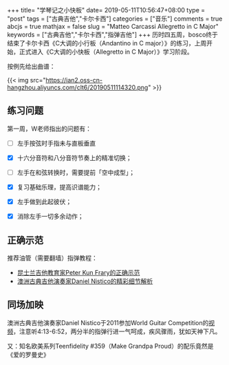 +++
title= "学琴记之小快板"
date= 2019-05-11T10:56:47+08:00
type = "post"
tags = ["古典吉他","卡尔卡西"]
categories = ["音乐"]
comments = true
abcjs = true
mathjax = false
slug = "Matteo Carcassi Allegretto in C Major"
keywords = ["古典吉他","卡尔卡西","指弹吉他"]
+++
历时四五周，bosco终于结束了卡尔卡西《C大调的小行板（Andantino in C major）》的练习，上周开始，正式进入《C大调的小快板（Allegretto in C Major）》学习阶段。

按例先给出曲谱：

{{< img src="https://ian2.oss-cn-hangzhou.aliyuncs.com/clt6/20190511114320.png" >}}
<!--more-->
## 练习问题

第一周，W老师指出的问题有：

- [ ] 左手按弦时手指未与直板垂直
- [x] 十六分音符和八分音符节奏上的精准切换；
- [ ] 左手在和弦转换时，需要提前「空中成型」；
- [x] 复习基础乐理，提高识谱能力；
- [x] 左手做到此起彼伏；
- [x] 消除左手一切多余动作；


## 正确示范

推荐油管（需要翻墙）指弹教程：

- [昆士兰吉他教育家Peter Kun Frary的正确示范][l1]
- [澳洲古典吉他演奏家Daniel Nistico的精彩细节解析][l2]

## 同场加映

澳洲古典吉他演奏家Daniel Nistico于2011参加World Guitar Competition的[视频][l3]，注意听4:13-6:52，两分半的指弹行进一气呵成，疾风骤雨，犹如天神下凡。

又：知名欧美系列Teenfidelity #359（Make Grandpa Proud）的配乐竟然是《爱的罗曼史》

[l1]: https://youtu.be/wXegUACR1mk
[l2]: https://youtu.be/1yR_IQqRlKY
[l3]: https://youtu.be/5QRJAu09xDM
